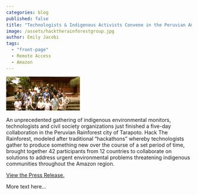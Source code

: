 ```yaml
---
categories: blog
published: false
title: "Technologists & Indigenous Activists Convene in the Peruvian Amazon"
image: /assets/hacktherainforestgroup.jpg
author: Emily Jacobi
tags: 
  - "front-page"
  - Remote Access
  - Amazon
---
```


![hacktherainforestgroup.jpg](/assets/hacktherainforestgroup.jpg)


An unprecedented gathering of indigenous environmental monitors, technologists and civil society organizations just finished a five-day collaboration in the Peruvian Rainforest city of Tarapoto. Hack The Rainforest, modeled after traditional “hackathons” whereby technologists gather to produce something new over the course of a set period of time, brought together 42 participants from 12 countries to collaborate on solutions to address urgent environmental problems threatening indigenous communities throughout the Amazon region.

[View the Press Release.](http://files.digital-democracy.org/20151202_hacktherainforest_pr.pdf)

More text here...